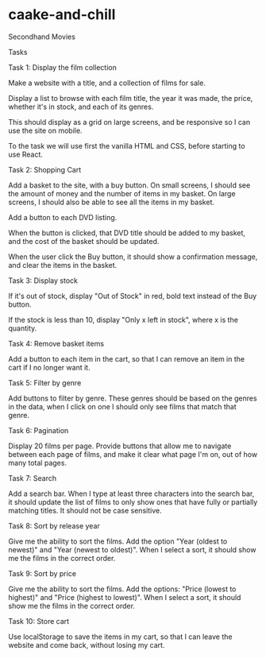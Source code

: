 # caake-and-chill

Secondhand Movies

Tasks

Task 1: Display the film collection

Make a website with a title, and a collection of films for sale.

Display a list to browse with each film title, the year it was made, the price, whether it's in stock, and each of its genres.

This should display as a grid on large screens, and be responsive so I can use the site on mobile.

To the task we will use first the vanilla HTML and CSS, before starting to use React. 

Task 2: Shopping Cart

Add a basket to the site, with a buy button. On small screens, I should see the amount of money and the number of items in my basket. On large screens, I should also be able to see all the items in my basket.

Add a button to each DVD listing.

When the button is clicked, that DVD title should be added to my basket, and the cost of the basket should be updated.

When the user click the Buy button, it should show a confirmation message, and clear the items in the basket.

Task 3: Display stock

If it's out of stock, display "Out of Stock" in red, bold text instead of the Buy button.

If the stock is less than 10, display "Only x left in stock", where x is the quantity.

Task 4: Remove basket items

Add a button to each item in the cart, so that I can remove an item in the cart if I no longer want it.

Task 5: Filter by genre

Add buttons to filter by genre. These genres should be based on the genres in the data, when I click on one I should only see films that match that genre.

Task 6: Pagination

Display 20 films per page. Provide buttons that allow me to navigate between each page of films, and make it clear what page I'm on, out of how many total pages.

Task 7: Search

Add a search bar. When I type at least three characters into the search bar, it should update the list of films to only show ones that have fully or partially matching titles. It should not be case sensitive.

Task 8: Sort by release year

Give me the ability to sort the films. Add the option "Year (oldest to newest)" and "Year (newest to oldest)". When I select a sort, it should show me the films in the correct order.

Task 9: Sort by price

Give me the ability to sort the films. Add the options: "Price (lowest to highest)" and "Price (highest to lowest)". When I select a sort, it should show me the films in the correct order.

Task 10: Store cart

Use localStorage to save the items in my cart, so that I can leave the website and come back, without losing my cart.
